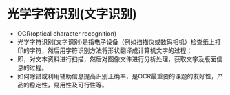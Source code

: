 # 光学字符识别(文字识别)
* OCR(optical character recognition)
* 光学字符识别(文字识别)是指电子设备（例如扫描仪或数码相机）检查纸上打印的字符，然后用字符识别方法将形状翻译成计算机文字的过程；
* 即，对文本资料进行扫描，然后对图像文件进行分析处理，获取文字及版面信息的过程。
* 如何除错或利用辅助信息提高识别正确率，是OCR最重要的课题的友好性，产品的稳定性，易用性及可行性等。
